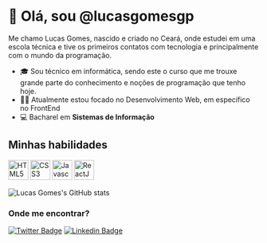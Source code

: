 # 👋 Olá, sou @lucasgomesgp
 
Me chamo Lucas Gomes, nascido e criado no Ceará, onde estudei em uma escola técnica e tive os primeiros contatos com tecnologia e principalmente com o mundo da programação.
- 🎓 Sou técnico em informática, sendo este o curso que me trouxe grande parte do conhecimento e noções de programação que tenho hoje.
- 👨‍💻 Atualmente estou focado no Desenvolvimento Web, em específico no FrontEnd 
- 💻 Bacharel em **Sistemas de Informação**

## Minhas habilidades
<img src="https://cdn.jsdelivr.net/gh/devicons/devicon/icons/html5/html5-original.svg" alt="HTML5" width="40" height="40" style="max-width:100%;"></img>
<img src="https://cdn.jsdelivr.net/gh/devicons/devicon/icons/css3/css3-original.svg" alt="CSS3" width="40" height="40" style="max-width:100%;"></img>
<img src="https://cdn.jsdelivr.net/gh/devicons/devicon/icons/javascript/javascript-original.svg" alt="Javascript" width="40" height="40" style="max-width:100%;"></img>
<img src="https://cdn.jsdelivr.net/gh/devicons/devicon/icons/react/react-original.svg" alt="ReactJS" width="40" height="40" style="max-width:100%;"></img>

![Lucas Gomes's GitHub stats](https://github-readme-stats.vercel.app/api?username=lucasgomesgp&show_icons=true&theme=radical)

### Onde me encontrar?
[![Twitter Badge](https://img.shields.io/badge/-Twitter-1ca0f1?style=flat-square&labelColor=1ca0f1&logo=twitter&logoColor=white&link=https://twitter.com/omariosouto)](https://twitter.com/lucasxnkl)
[![Linkedin Badge](https://img.shields.io/badge/-LinkedIn-blue?style=flat-square&logo=Linkedin&logoColor=white&link=https://www.linkedin.com/in/omariosouto)](https://www.linkedin.com/in/lucas-gomes-aab356173/)
